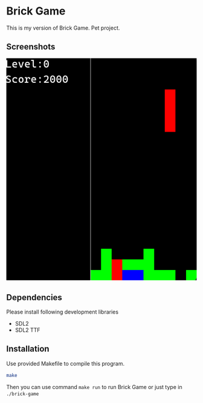 # Brick Game
This is my version of Brick Game.
Pet project.

## Screenshots
![Brick Games gameplay](https://github.com/unight0/Brick-Game/blob/main/brick-game-screenshot.png)

## Dependencies
Please install following development libraries
- SDL2
- SDL2 TTF

## Installation
Use provided Makefile to compile this program.
```bash
make
```
Then you can use command `make run` to run Brick Game or just type in `./brick-game`
